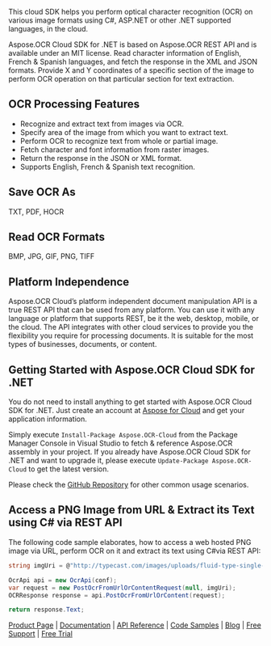 This cloud SDK helps you perform optical character recognition (OCR) on various image formats using C#, ASP.NET or other .NET supported languages, in the cloud.

Aspose.OCR Cloud SDK for .NET is based on Aspose.OCR REST API and is available under an MIT license. Read character information of English, French & Spanish languages, and fetch the response in the XML and JSON formats. Provide X and Y coordinates of a specific section of the image to perform OCR operation on that particular section for text extraction.

## OCR Processing Features

- Recognize and extract text from images via OCR.
- Specify area of the image from which you want to extract text.
- Perform OCR to recognize text from whole or partial image.
- Fetch character and font information from raster images.
- Return the response in the JSON or XML format.
- Supports English, French & Spanish text recognition.

## Save OCR As

TXT, PDF, HOCR

## Read OCR Formats

BMP, JPG, GIF, PNG, TIFF

## Platform Independence

Aspose.OCR Cloud’s platform independent document manipulation API is a true REST API that can be used from any platform. You can use it with any language or platform that supports REST, be it the web, desktop, mobile, or the cloud. The API integrates with other cloud services to provide you the flexibility you require for processing documents. It is suitable for the most types of businesses, documents, or content.

## Getting Started with Aspose.OCR Cloud SDK for .NET

You do not need to install anything to get started with Aspose.OCR Cloud SDK for .NET. Just create an account at [Aspose for Cloud](https://dashboard.aspose.cloud/#/apps) and get your application information.

Simply execute `Install-Package Aspose.OCR-Cloud` from the Package Manager Console in Visual Studio to fetch & reference Aspose.OCR assembly in your project. If you already have Aspose.OCR Cloud SDK for .NET and want to upgrade it, please execute `Update-Package Aspose.OCR-Cloud` to get the latest version.

Please check the [GitHub Repository](https://github.com/aspose-ocr-cloud/aspose-ocr-cloud-dotnet) for other common usage scenarios.

## Access a PNG Image from URL & Extract its Text using C# via REST API

The following code sample elaborates, how to access a web hosted PNG image via URL, perform OCR on it and extract its text using C#via REST API:

```csharp
string imgUri = @"http://typecast.com/images/uploads/fluid-type-single-column.png";

OcrApi api = new OcrApi(conf);
var request = new PostOcrFromUrlOrContentRequest(null, imgUri);
OCRResponse response = api.PostOcrFromUrlOrContent(request);

return response.Text;
```

[Product Page](https://products.aspose.cloud/ocr/net) | [Documentation](https://docs.aspose.cloud/display/ocrcloud/Home) | [API Reference](https://apireference.aspose.cloud/ocr/) | [Code Samples](https://github.com/aspose-ocr-cloud/aspose-ocr-cloud-dotnet) | [Blog](https://blog.aspose.cloud/category/ocr/) | [Free Support](https://forum.aspose.cloud/c/ocr) | [Free Trial](https://dashboard.aspose.cloud/#/apps)